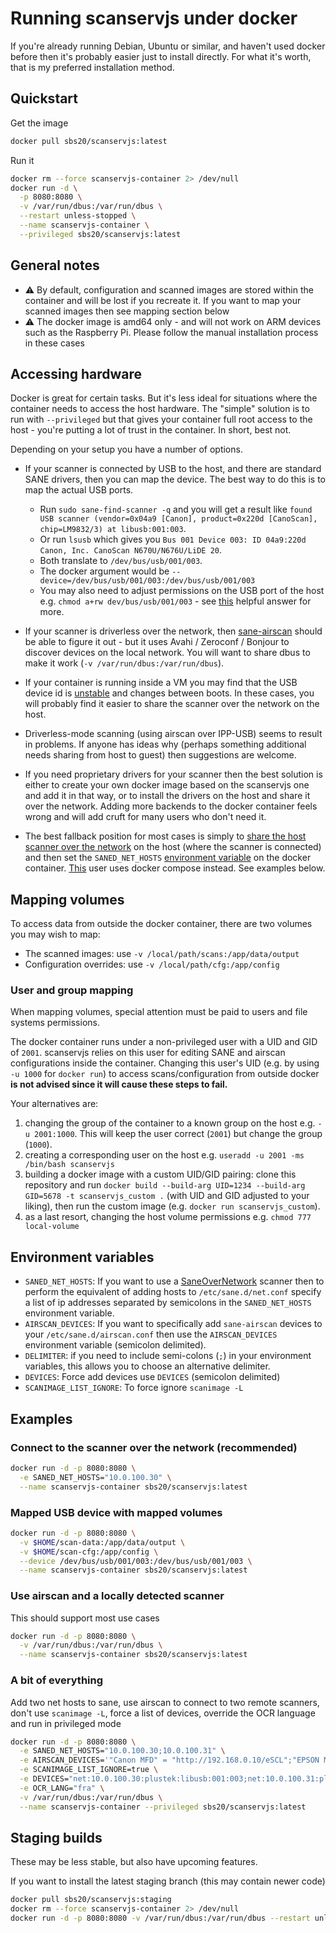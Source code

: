 # Running scanservjs under docker

If you're already running Debian, Ubuntu or similar, and haven't used docker
before then it's probably easier just to install directly. For what it's worth,
that is my preferred installation method.

## Quickstart

Get the image

```sh
docker pull sbs20/scanservjs:latest
```

Run it

```sh
docker rm --force scanservjs-container 2> /dev/null
docker run -d \
  -p 8080:8080 \
  -v /var/run/dbus:/var/run/dbus \
  --restart unless-stopped \
  --name scanservjs-container \
  --privileged sbs20/scanservjs:latest
```

## General notes

* ⚠ By default, configuration and scanned images are stored within the container
  and will be lost if you recreate it. If you want to map your scanned images
  then see mapping section below
* ⚠ The docker image is amd64 only - and will not work on ARM devices such as
  the Raspberry Pi. Please follow the manual installation process in these
  cases

## Accessing hardware

Docker is great for certain tasks. But it's less ideal for situations where the
container needs to access the host hardware. The "simple" solution is to run
with `--privileged` but that gives your container full root access to the host -
you're putting a lot of trust in the container. In short, best not.

Depending on your setup you have a number of options.

* If your scanner is connected by USB to the host, and there are standard SANE
  drivers, then you can map the device. The best way to do this is to map the
  actual USB ports.
  * Run `sudo sane-find-scanner -q` and you will get a result like
    `found USB scanner (vendor=0x04a9 [Canon], product=0x220d [CanoScan], chip=LM9832/3) at libusb:001:003`.
  * Or run `lsusb` which gives you
    `Bus 001 Device 003: ID 04a9:220d Canon, Inc. CanoScan N670U/N676U/LiDE 20`.
  * Both translate to `/dev/bus/usb/001/003`.
  * The docker argument would be
    `--device=/dev/bus/usb/001/003:/dev/bus/usb/001/003`
  * You may also need to adjust permissions on the USB port of the host e.g.
    `chmod a+rw dev/bus/usb/001/003` - see
    [this](https://github.com/sbs20/scanservjs/issues/221#issuecomment-828757430)
    helpful answer for more.

* If your scanner is driverless over the network, then
  [sane-airscan](https://github.com/alexpevzner/sane-airscan) should be able to
  figure it out - but it uses Avahi / Zeroconf / Bonjour to discover devices on
  the local network. You will want to share dbus to make it work
  (`-v /var/run/dbus:/var/run/dbus`).

* If your container is running inside a VM you may find that the USB device id
  is [unstable](https://github.com/sbs20/scanservjs/issues/66) and changes
  between boots. In these cases, you will probably find it easier to share the
  scanner over the network on the host.

* Driverless-mode scanning (using airscan over IPP-USB) seems to result in
  problems. If anyone has ideas why (perhaps something additional needs sharing
  from host to guest) then suggestions are welcome.

* If you need proprietary drivers for your scanner then the best solution is
  either to create your own docker image based on the scanservjs one and add it
  in that way, or to install the drivers on the host and share it over the
  network. Adding more backends to the docker container feels wrong and will add
  cruft for many users who don't need it.
  
* The best fallback position for most cases is simply to
  [share the host scanner over the network](https://github.com/sbs20/scanservjs/blob/master/docs/sane.md#configuring-the-server)
  on the host (where the scanner is connected) and then set the
  `SANED_NET_HOSTS`
  [environment variable](https://github.com/sbs20/scanservjs/blob/master/docs/docker.md#environment-variables)
  on the docker container.
  [This](https://github.com/sbs20/scanservjs/issues/129#issuecomment-800226184)
  user uses docker compose instead. See examples below.

## Mapping volumes

To access data from outside the docker container, there are two volumes you may
wish to map:

* The scanned images: use `-v /local/path/scans:/app/data/output`
* Configuration overrides: use `-v /local/path/cfg:/app/config`

### User and group mapping

When mapping volumes, special attention must be paid to users and file systems
permissions.

The docker container runs under a non-privileged user with a UID and GID of `2001`.
scanservjs relies on this user for editing SANE and airscan configurations inside
the container. Changing this user's UID (e.g. by using `-u 1000` for `docker run`)
to access scans/configuration from outside docker **is not advised since it will
cause these steps to fail.**

Your alternatives are:
1. changing the group of the container to a known group on the host e.g.
  `-u 2001:1000`. This will keep the user correct (`2001`) but change the group
  (`1000`).
2. creating a corresponding user on the host e.g.
  `useradd -u 2001 -ms /bin/bash scanservjs`
3. building a docker image with a custom UID/GID pairing: clone this repository
  and run `docker build --build-arg UID=1234 --build-arg GID=5678 -t scanservjs_custom .`
  (with UID and GID adjusted to your liking), then run the custom image (e.g. `docker run scanservjs_custom`).
4. as a last resort, changing the host volume permissions e.g. `chmod 777 local-volume`

## Environment variables

* `SANED_NET_HOSTS`: If you want to use a
  [SaneOverNetwork](https://wiki.debian.org/SaneOverNetwork#Server_Configuration)
  scanner then to perform the equivalent of adding hosts to
  `/etc/sane.d/net.conf` specify a list of ip addresses separated by semicolons
  in the `SANED_NET_HOSTS` environment variable.
* `AIRSCAN_DEVICES`: If you want to specifically add `sane-airscan` devices to
  your `/etc/sane.d/airscan.conf` then use the `AIRSCAN_DEVICES` environment
  variable (semicolon delimited).
* `DELIMITER`: if you need to include semi-colons (`;`) in your environment
  variables, this allows you to choose an alternative delimiter.
* `DEVICES`: Force add devices use `DEVICES` (semicolon delimited)
* `SCANIMAGE_LIST_IGNORE`: To force ignore `scanimage -L`

## Examples

### Connect to the scanner over the network (recommended)
```sh
docker run -d -p 8080:8080 \
  -e SANED_NET_HOSTS="10.0.100.30" \
  --name scanservjs-container sbs20/scanservjs:latest
```

### Mapped USB device with mapped volumes

```sh
docker run -d -p 8080:8080 \
  -v $HOME/scan-data:/app/data/output \
  -v $HOME/scan-cfg:/app/config \
  --device /dev/bus/usb/001/003:/dev/bus/usb/001/003 \
  --name scanservjs-container sbs20/scanservjs:latest
```

### Use airscan and a locally detected scanner

This should support most use cases

```sh
docker run -d -p 8080:8080 \
  -v /var/run/dbus:/var/run/dbus \
  --name scanservjs-container sbs20/scanservjs:latest
```

### A bit of everything

Add two net hosts to sane, use airscan to connect to two remote scanners, don't
use `scanimage -L`, force a list of devices, override the OCR language and run
in privileged mode

```sh
docker run -d -p 8080:8080 \
  -e SANED_NET_HOSTS="10.0.100.30;10.0.100.31" \
  -e AIRSCAN_DEVICES='"Canon MFD" = "http://192.168.0.10/eSCL";"EPSON MFD" = "http://192.168.0.11/eSCL"' \
  -e SCANIMAGE_LIST_IGNORE=true \
  -e DEVICES="net:10.0.100.30:plustek:libusb:001:003;net:10.0.100.31:plustek:libusb:001:003;airscan:e0:Canon TR8500 series;airscan:e1:EPSON Cool Series" \
  -e OCR_LANG="fra" \
  -v /var/run/dbus:/var/run/dbus \
  --name scanservjs-container --privileged sbs20/scanservjs:latest
```

## Staging builds

These may be less stable, but also have upcoming features.

If you want to install the latest staging branch (this may contain newer code)

```sh
docker pull sbs20/scanservjs:staging
docker rm --force scanservjs-container 2> /dev/null
docker run -d -p 8080:8080 -v /var/run/dbus:/var/run/dbus --restart unless-stopped --name scanservjs-container --privileged sbs20/scanservjs:staging
```
